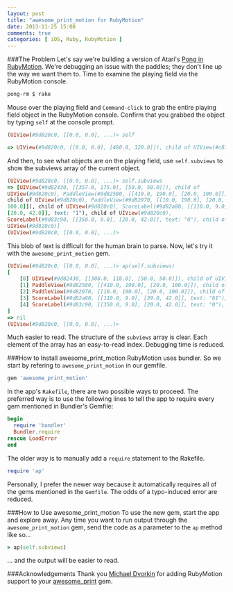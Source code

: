 ```yaml
---
layout: post
title: "awesome_print_motion for RubyMotion"
date: 2013-11-25 15:08
comments: true
categories: [ iOS, Ruby, RubyMotion ]
---
```

###The Problem
Let's say we're building a version of Atari's [Pong in RubyMotion](/blog/2013/02/26/atari-pong-rubymotion-objective-c/). We're debugging an issue with the paddles; they don't line up the way we want them to. Time to examine the playing field via the RubyMotion console.

```bash
pong-rm $ rake
```

Mouse over the playing field and `Command-click` to grab the entire playing field object in the RubyMotion console. Confirm that you grabbed the object by typing `self` at the console prompt.

```ruby
(UIView(#9d820c0, [[0.0, 0.0], ...)> self

=> UIView(#9d820c0, [[0.0, 0.0], [480.0, 320.0]]), child of UIView(#c876920)
```

And then, to see what objects are on the playing field, use
`self.subviews` to show the subviews array of the current object.

```ruby
(UIView(#9d820c0, [[0.0, 0.0], ...)> self.subviews
=> [UIView(#9d82430, [[357.0, 175.0], [50.0, 50.0]]), child of
UIView(#9d820c0), PaddleView(#9d82580, [[410.0, 190.0], [20.0, 100.0]]),
child of UIView(#9d820c0), PaddleView(#9d82970, [[10.0, 190.0], [20.0,
100.0]]), child of UIView(#9d820c0), ScoreLabel(#9d82a80, [[110.0, 9.0],
[20.0, 42.0]], text: "1"), child of UIView(#9d820c0),
ScoreLabel(#9d83c90, [[350.0, 9.0], [20.0, 42.0]], text: "0"), child of
UIView(#9d820c0)]
(UIView(#9d820c0, [[0.0, 0.0], ...)>
```

This blob of text is difficult for the human brain to parse. Now, let's try it with the `awesome_print_motion` gem.

<!--more-->

```ruby
(UIView(#9d820c0, [[0.0, 0.0], ...)> ap(self.subviews)
[
    [0] UIView(#9d82430, [[308.0, 118.0], [50.0, 50.0]]), child of UIView(#9d820c0),
    [1] PaddleView(#9d82580, [[410.0, 190.0], [20.0, 100.0]]), child of UIView(#9d820c0),
    [2] PaddleView(#9d82970, [[10.0, 190.0], [20.0, 100.0]]), child of UIView(#9d820c0),
    [3] ScoreLabel(#9d82a80, [[110.0, 9.0], [39.0, 42.0]], text: "61"), child of UIView(#9d820c0),
    [4] ScoreLabel(#9d83c90, [[350.0, 9.0], [20.0, 42.0]], text: "0"), child of UIView(#9d820c0)
]
=> nil
(UIView(#9d820c0, [[0.0, 0.0], ...)>

```

Much easier to read. The structure of the `subviews` array is clear. Each element of the array has an easy-to-read index. Debugging time is reduced.

###How to Install awesome_print_motion
RubyMotion uses bundler. So we start by refering to `awesome_print_motion` in our gemfile.

```ruby
gem 'awesome_print_motion'
```

In the app's `Rakefile`, there are two possible ways to proceed. The preferred way is to use the following lines to tell the app to require every gem mentioned in Bundler's Gemfile:

```ruby
begin
  require 'bundler'
  Bundler.require
rescue LoadError
end
```

The older way is to manually add a `require` statement to the Rakefile.

```ruby
require 'ap'
```
Personally, I prefer the newer way because it automatically
requires all of the gems mentioned in the `Gemfile`. The odds of a
typo-induced error are reduced.

###How to Use awesome_print_motion
To use the new gem, start the app and explore away. Any time you want to
run output through the `awesome_print_motion` gem, send the code as a
parameter to the `ap` method like so...

```ruby
> ap(self.subviews)
```
... and the output will be easier to read.

###Acknowledgements
Thank you [Michael Dvorkin](http://www.dvorkin.net/) for adding RubyMotion support to your [awesome_print](http://rubygems.org/gems/awesome_print) gem.
